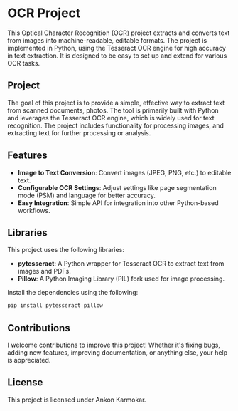 # OCR Project

This Optical Character Recognition (OCR) project extracts and converts text from images into machine-readable, editable formats. The project is implemented in Python, using the Tesseract OCR engine for high accuracy in text extraction. It is designed to be easy to set up and extend for various OCR tasks.

## Project

The goal of this project is to provide a simple, effective way to extract text from scanned documents, photos. The tool is primarily built with Python and leverages the Tesseract OCR engine, which is widely used for text recognition. The project includes functionality for processing images, and extracting text for further processing or analysis.

## Features

- **Image to Text Conversion**: Convert images (JPEG, PNG, etc.) to editable text.
- **Configurable OCR Settings**: Adjust settings like page segmentation mode (PSM) and language for better accuracy.
- **Easy Integration**: Simple API for integration into other Python-based workflows.

## Libraries

This project uses the following libraries:

- **pytesseract**: A Python wrapper for Tesseract OCR to extract text from images and PDFs.
- **Pillow**: A Python Imaging Library (PIL) fork used for image processing.

Install the dependencies using the following:
```bash
pip install pytesseract pillow
```

## Contributions

I welcome contributions to improve this project! Whether it's fixing bugs, adding new features, improving documentation, or anything else, your help is appreciated.

## License

This project is licensed under Ankon Karmokar.

